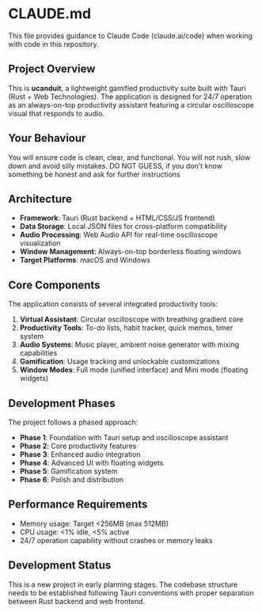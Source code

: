 # CLAUDE.md

This file provides guidance to Claude Code (claude.ai/code) when working with code in this repository.

## Project Overview

This is **ucanduit**, a lightweight gamified productivity suite built with Tauri (Rust + Web Technologies). The application is designed for 24/7 operation as an always-on-top productivity assistant featuring a circular oscilloscope visual that responds to audio.

## Your Behaviour
You will ensure code is clean, clear, and functional.
You will not rush, slow down and avoid silly mistakes. 
DO NOT GUESS, if you don't know something be honest and ask for further instructions

## Architecture

- **Framework**: Tauri (Rust backend + HTML/CSS/JS frontend)
- **Data Storage**: Local JSON files for cross-platform compatibility
- **Audio Processing**: Web Audio API for real-time oscilloscope visualization
- **Window Management**: Always-on-top borderless floating windows
- **Target Platforms**: macOS and Windows

## Core Components

The application consists of several integrated productivity tools:

1. **Virtual Assistant**: Circular oscilloscope with breathing gradient core
2. **Productivity Tools**: To-do lists, habit tracker, quick memos, timer system
3. **Audio Systems**: Music player, ambient noise generator with mixing capabilities
4. **Gamification**: Usage tracking and unlockable customizations
5. **Window Modes**: Full mode (unified interface) and Mini mode (floating widgets)

## Development Phases

The project follows a phased approach:
- **Phase 1**: Foundation with Tauri setup and oscilloscope assistant
- **Phase 2**: Core productivity features
- **Phase 3**: Enhanced audio integration
- **Phase 4**: Advanced UI with floating widgets  
- **Phase 5**: Gamification system
- **Phase 6**: Polish and distribution

## Performance Requirements

- Memory usage: Target <256MB (max 512MB)
- CPU usage: <1% idle, <5% active
- 24/7 operation capability without crashes or memory leaks

## Development Status

This is a new project in early planning stages. The codebase structure needs to be established following Tauri conventions with proper separation between Rust backend and web frontend.